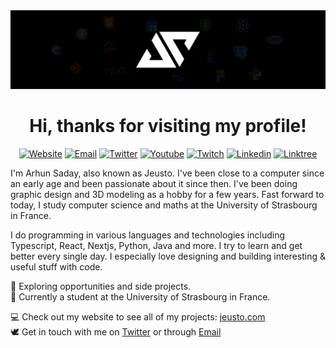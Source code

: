 <img src="./media/banner.jpg">
<h1 align="center">Hi, thanks for visiting my profile!</h1>
<p align="center"></p>

<div align="center">

  <a href="https://jeusto.com">![Website](https://img.shields.io/badge/Website-4F7942?style=for-the-badge&logo=About.me&logoColor=white)</a>
  <a href="mailto:arhunsad@gmail.com">![Email](https://img.shields.io/badge/Email-d4a14e?style=for-the-badge&logo=Minutemailer&logoColor=white)</a>
  <a href="https://twitter.com/Jeustoo">![Twitter](https://img.shields.io/badge/Twitter-26a7de?style=for-the-badge&logo=Twitter&logoColor=white)</a>
  <a href="https://www.youtube.com/c/Jeusto">![Youtube](https://img.shields.io/badge/Youtube-c4302b?style=for-the-badge&logo=Youtube&logoColor=white)</a>
  <a href="https://www.twitch.tv/jeusto">![Twitch](https://img.shields.io/badge/Twitch-6441a5?style=for-the-badge&logo=Twitch&logoColor=white)</a>
  <a href="https://www.linkedin.com/in/asaday/">![Linkedin](https://img.shields.io/badge/LinkedIn-0e76a8?style=for-the-badge&logo=LinkedIn&logoColor=white)</a>
  <a href="https://www.linktr.ee/Jeusto/">![Linktree](https://img.shields.io/badge/Linktree-28be7a?style=for-the-badge&logo=Linktree&logoColor=white)</a>

</div>

<p>I'm Arhun Saday, also known as Jeusto. I've been close to a computer since an early age and been passionate about it since then. I've been doing graphic design and 3D modeling as a hobby for a few years. Fast forward to today, I study computer science and maths at the University of Strasbourg in France.</p>
<p>I do programming in various languages and technologies including Typescript, React, Nextjs, Python, Java and more. I try to learn and get better every single day. I especially love designing and building interesting & useful stuff with code.</p>

🚀 Exploring opportunities and side projects.<br>
🏫 Currently a student at the University of Strasbourg in France.

💻 Check out my website to see all of my projects: <a href="https://jeusto.com">jeusto.com</a><br>
🕊 Get in touch with me on <a href="https://twitter.com/jeustoo">Twitter</a> or through <a href="mailto:arhunsad@gmail.com">Email
